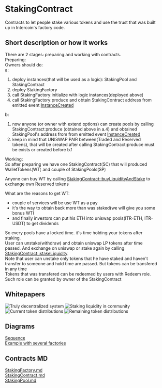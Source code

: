 # StakingContract
Contracts to let people stake various tokens and use the trust that was built up in Intercoin's factory code.

## Short description or how it works
There are 2 stages: preparing and working with contracts.  
Preparing:  
Owners should do:  
a:  
1. deploy instances(that will be used as a logic): StakingPool and StakingContract  
2. deploy StakingFactory   
3. call StakingFactory:initialize with logic instances(deployed above)  
4. call StakingFactory:produce and obtain StakingContract address from emitted event [InstanceCreated](docs/contracts/StakingFactory.md#instancecreated)  

b:
1. now anyone (or owner with extend options) can create pools by calling StakingContract:produce (obtained above in a.4) and obtained StakingPool's address from from emitted event [InstanceCreated](docs/contracts/StakingContract.md#instancecreated)  
2. keep in mind that UNISWAP PAIR between(Traded and Reserved tokens), that will be created after calling StakingContract:produce must be exists or created before b.1  
  
Working:  
So after preparing we have one StakingContract(SC) that will produced WalletTokens(WT) and couple of StakingPools(SP)  
  
Anyone can buy WT by calling [StakingContract::buyLiquidityAndStake](docs/contracts/StakingContract.md#buyliquidityandstake) to exchange own Reserved tokens  
  
What are the reasons to get WT:  
- couple of services will be use WT as a pay  
- it's the way to obtain back more than was staked(we will give you some bonus WT)  
- and finally investors can put his ETH into uniswap pools(ITR-ETH, ITR-USDT) to get dividends  
  
So every pools have a locked time. it's time holding your tokens after staking.  
User can unstake(withdraw) and obtain uniswap LP tokens after time passed. And exchange on uniswap or stake again by calling [StakingContract::stakeLiquidity](docs/contracts/StakingContract.md#stakeliquidity).  
Note that user can unstake only tokens that he have staked and haven't transfer  to someone and hold time are passed. But tokens can be transfered in any time  
Tokens that was transfered can be redeemed by users with Redeem role. Such role can be granted by owner of the StakingContract  

## Whitepapers

![Truly decentralized system](https://github.com/Intercoin/StakingContract/blob/assets/images/whitepapers/truly-decentralized-system.jpg)
![Staking liquidity in community](https://github.com/Intercoin/StakingContract/blob/assets/images/whitepapers/staking-liquidity-in-community.jpg)
![Current token distributions](https://github.com/Intercoin/StakingContract/blob/assets/images/whitepapers/current-token-distributions.jpg)
![Remaining token distributions](https://github.com/Intercoin/StakingContract/blob/assets/images/whitepapers/remaining-token-distributions.jpg)

  
## Diagrams
[Sequence](https://github.com/Intercoin/StakingContract/wiki/Diagrams/sequence)  
[Example with several factories](https://github.com/Intercoin/StakingContract/wiki/Diagrams/example-with-several-factories)

## Contracts MD
[StakingFactory.md](docs/contracts/StakingFactory.md)<br>
[StakingContract.md](docs/contracts/StakingContract.md)<br>
[StakingPool.md](docs/contracts/StakingPool.md)<br>

